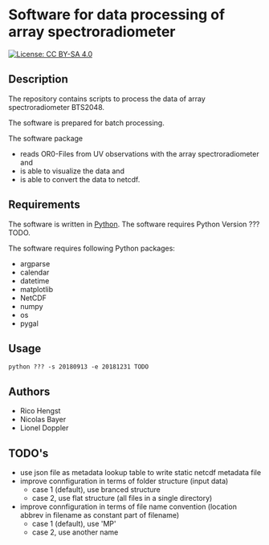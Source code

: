 # Software for data processing of array spectroradiometer 
[![License: CC BY-SA 4.0](https://licensebuttons.net/l/by-sa/4.0/80x15.png)](https://creativecommons.org/licenses/by-sa/4.0/)

## Description
The repository contains scripts to process the data of array spectroradiometer BTS2048.

The software is prepared for batch processing.

The software package 
* reads OR0-Files from UV observations with the array spectroradiometer and 
* is able to visualize the data and
* is able to convert the data to netcdf.

## Requirements
The software is written in [Python](https://www.python.org).
The software requires Python Version ??? TODO.

The software requires following Python packages:
* argparse
* calendar
* datetime
* matplotlib
* NetCDF
* numpy
* os
* pygal



## Usage
```
python ??? -s 20180913 -e 20181231 TODO
```
## Authors
* Rico Hengst
* Nicolas Bayer
* Lionel Doppler

## TODO's
* use json file as metadata lookup table to write static netcdf metadata file 
* improve connfiguration in terms of folder structure (input data)
  * case 1 (default), use branced structure
  * case 2, use flat structure (all files in a single directory)
* improve connfiguration in terms of file name convention (location abbrev in filename as constant part of filename)
  * case 1 (default), use 'MP'
  * case 2, use another name